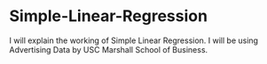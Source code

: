 # Simple-Linear-Regression

I will explain the working of Simple Linear Regression.
I will be using Advertising Data by USC Marshall School of Business.
